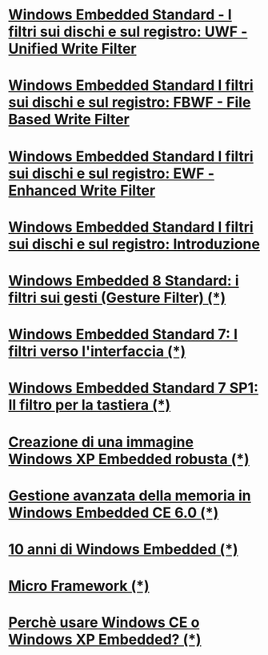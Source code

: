 # [Windows Embedded Standard - I filtri sui dischi e sul registro: UWF - Unified Write Filter](embedded-filtri-su-dischi-registro-UWF.md)
# [Windows Embedded Standard I filtri sui dischi e sul registro: FBWF - File Based Write Filter](embedded-filtri-su-dischi-registro-FBWF.md)
# [Windows Embedded Standard I filtri sui dischi e sul registro: EWF - Enhanced Write Filter](embedded-filtri-su-dischi-registro-EWF.md)
# [Windows Embedded Standard I filtri sui dischi e sul registro: Introduzione](embedded-filtri-su-dischi-registro-EWF.md)


# [Windows Embedded 8 Standard: i filtri sui gesti (Gesture Filter) (*)](https://msdn.microsoft.com/it-it/library/dn175732.aspx)
# [Windows Embedded Standard 7: I filtri verso l'interfaccia (*)](https://msdn.microsoft.com/it-it/library/jj714812.aspx)
# [Windows Embedded Standard 7 SP1: Il filtro per la tastiera (*)](https://msdn.microsoft.com/it-it/library/hh925629.aspx)

# [Creazione di una immagine Windows XP Embedded robusta (*)](https://msdn.microsoft.com/it-it/library/ms838351.aspx)

# [Gestione avanzata della memoria in Windows Embedded CE 6.0 (*)](https://msdn.microsoft.com/it-it/library/bb331824.aspx)

# [10 anni di Windows Embedded (*)](https://msdn.microsoft.com/it-it/library/dn296488.aspx)

# [Micro Framework (*)](https://msdn.microsoft.com/it-it/library/dn879080.aspx)

# [Perchè usare Windows CE o Windows XP Embedded? (*)](https://msdn.microsoft.com/it-it/library/aa731327.aspx)
